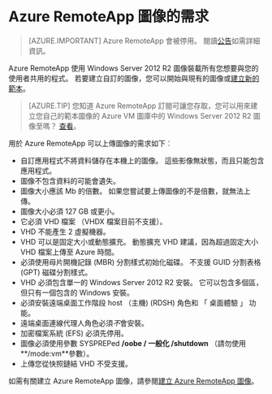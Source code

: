 
<properties
    pageTitle="Azure RemoteApp 圖像需求 |Microsoft Azure"
    description="瞭解如何建立圖像和 Azure RemoteApp 搭配使用的需求"
    services="remoteapp"
    documentationCenter=""
    authors="lizap"
    manager="mbaldwin" />

<tags
    ms.service="remoteapp"
    ms.workload="compute"
    ms.tgt_pltfrm="na"
    ms.devlang="na"
    ms.topic="article"
    ms.date="08/15/2016"
    ms.author="elizapo" />



# <a name="requirements-for-azure-remoteapp-images"></a>Azure RemoteApp 圖像的需求

> [AZURE.IMPORTANT]
> Azure RemoteApp 會被停用。 閱讀[公告](https://go.microsoft.com/fwlink/?linkid=821148)如需詳細資訊。

Azure RemoteApp 使用 Windows Server 2012 R2 圖像裝載所有您想要與您的使用者共用的程式。 若要建立自訂的圖像，您可以開始與現有的圖像或[建立新的範本](remoteapp-create-custom-image.md)。

> [AZURE.TIP] 您知道 Azure RemoteApp 訂閱可讓您存取，您可以用來建立您自己的範本圖像的 Azure VM 圖庫中的 Windows Server 2012 R2 圖像至嗎？ [查看](remoteapp-image-on-azurevm.md)。  


用於 Azure RemoteApp 可以上傳圖像的需求如下︰


- 自訂應用程式不將資料儲存在本機上的圖像。 這些影像無狀態，而且只能包含應用程式。
- 圖像不包含資料的可能會遺失。
- 圖像大小應該 Mb 的倍數。 如果您嘗試要上傳圖像的不是倍數，就無法上傳。
- 圖像大小必須 127 GB 或更小。
- 它必須 VHD 檔案 （VHDX 檔案目前不支援）。
- VHD 不能產生 2 虛擬機器。
- VHD 可以是固定大小或動態擴充。 動態擴充 VHD 建議，因為超過固定大小 VHD 檔案上傳至 Azure 時間。
- 必須使用母片開機記錄 (MBR) 分割樣式初始化磁碟。 不支援 GUID 分割表格 (GPT) 磁碟分割樣式。
- VHD 必須包含單一的 Windows Server 2012 R2 安裝。 它可以包含多個區，但只有一個包含的 Windows 安裝。
- 必須安裝遠端桌面工作階段 host （主機) (RDSH) 角色和 「 桌面體驗 」 功能。
- 遠端桌面連線代理人角色必須*不*會安裝。
- 加密檔案系統 (EFS) 必須先停用。
- 圖像必須使用參數 SYSPREPed **/oobe / 一般化 /shutdown** （請勿使用**/mode:vm**參數）。
- 上傳您從快照鏈結 VHD 不受支援。

如需有關建立 Azure RemoteApp 圖像，請參閱[建立 Azure RemoteApp 圖像](remoteapp-imageoptions.md)。
